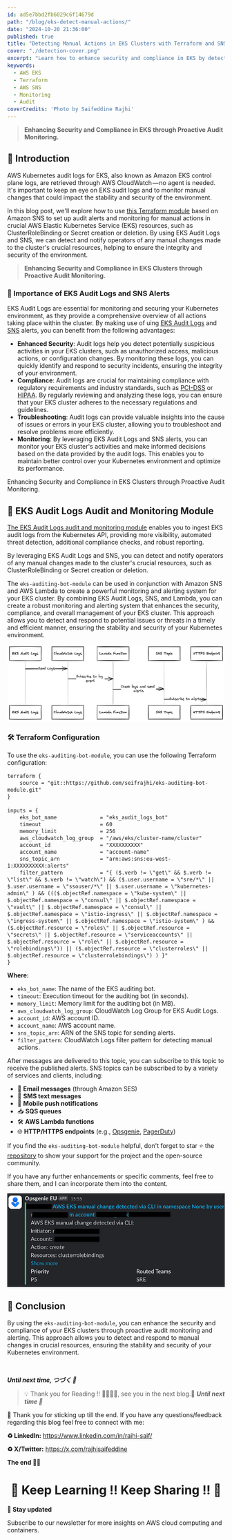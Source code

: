 ```yaml
---
id: ad5e7bbd2fb6029c6f14679d
path: "/blog/eks-detect-manual-actions/"
date: "2024-10-20 21:36:00"
published: true
title: "Detecting Manual Actions in EKS Clusters with Terraform and SNS 🕵"
cover: "./detection-cover.png"
excerpt: "Learn how to enhance security and compliance in EKS by detecting manual actions using Terraform and SNS."
keywords:
  - AWS EKS
  - Terraform
  - AWS SNS
  - Monitoring
  - Audit
coverCredits: 'Photo by Saifeddine Rajhi'
---
```


> **Enhancing Security and Compliance in EKS through Proactive Audit Monitoring.**

## 📌 Introduction

AWS Kubernetes audit logs for EKS, also known as Amazon EKS control plane logs, are retrieved through AWS CloudWatch — no agent is needed. It's important to keep an eye on EKS audit logs and to monitor manual changes that could impact the stability and security of the environment.

In this blog post, we'll explore how to use [this Terraform module](https://github.com/seifrajhi/eks-auditing-bot-module) based on Amazon SNS to set up audit alerts and monitoring for manual actions in crucial AWS Elastic Kubernetes Service (EKS) resources, such as ClusterRoleBinding or Secret creation or deletion. By using EKS Audit Logs and SNS, we can detect and notify operators of any manual changes made to the cluster's crucial resources, helping to ensure the integrity and security of the environment.

> **Enhancing Security and Compliance in EKS Clusters through Proactive Audit Monitoring.**

### 🚨 Importance of EKS Audit Logs and SNS Alerts

EKS Audit Logs are essential for monitoring and securing your Kubernetes environment, as they provide a comprehensive overview of all actions taking place within the cluster. By making use of uing [EKS Audit Logs](https://docs.aws.amazon.com/eks/latest/userguide/control-plane-logs.html) and [SNS](https://aws.amazon.com/sns/features/) alerts, you can benefit from the following advantages:

- **Enhanced Security**: Audit logs help you detect potentially suspicious activities in your EKS clusters, such as unauthorized access, malicious actions, or configuration changes. By monitoring these logs, you can quickly identify and respond to security incidents, ensuring the integrity of your environment.
- **Compliance**: Audit logs are crucial for maintaining compliance with regulatory requirements and industry standards, such as [PCI-DSS](https://www.pcisecuritystandards.org/) or [HIPAA](https://www.hhs.gov/hipaa/index.html). By regularly reviewing and analyzing these logs, you can ensure that your EKS cluster adheres to the necessary regulations and guidelines.
- **Troubleshooting**: Audit logs can provide valuable insights into the cause of issues or errors in your EKS cluster, allowing you to troubleshoot and resolve problems more efficiently.
- **Monitoring**: By leveraging EKS Audit Logs and SNS alerts, you can monitor your EKS cluster's activities and make informed decisions based on the data provided by the audit logs. This enables you to maintain better control over your Kubernetes environment and optimize its performance.

Enhancing Security and Compliance in EKS Clusters through Proactive Audit Monitoring.


## 👮 EKS Audit Logs Audit and Monitoring Module

[The EKS Audit Logs audit and monitoring module](https://github.com/seifrajhi/eks-auditing-bot-module) enables you to ingest EKS audit logs from the Kubernetes API, providing more visibility, automated threat detection, additional compliance checks, and robust reporting.

By leveraging EKS Audit Logs and SNS, you can detect and notify operators of any manual changes made to the cluster's crucial resources, such as ClusterRoleBinding or Secret creation or deletion.

The `eks-auditing-bot-module` can be used in conjunction with Amazon SNS and AWS Lambda to create a powerful monitoring and alerting system for your EKS cluster. By combining EKS Audit Logs, SNS, and Lambda, you can create a robust monitoring and alerting system that enhances the security, compliance, and overall management of your EKS cluster. This approach allows you to detect and respond to potential issues or threats in a timely and efficient manner, ensuring the stability and security of your Kubernetes environment.

![Steps](./steps.png)

### 🛠️ Terraform Configuration

To use the `eks-auditing-bot-module`, you can use the following Terraform configuration:

```hcl
terraform {
    source = "git::https://github.com/seifrajhi/eks-auditing-bot-module.git"
}

inputs = {
    eks_bot_name              = "eks_audit_logs_bot"
    timeout                   = 60
    memory_limit              = 256
    aws_cloudwatch_log_group  = "/aws/eks/cluster-name/cluster"
    account_id                = "XXXXXXXXXX"
    account_name              = "account-name"
    sns_topic_arn             = "arn:aws:sns:eu-west-1:XXXXXXXXXX:alerts"
    filter_pattern            = "{ ($.verb != \"get\" && $.verb != \"list\" && $.verb != \"watch\") && ($.user.username = \"sre/*\" || $.user.username = \"ssouser/*\" || $.user.username = \"kubernetes-admin\" ) && ((($.objectRef.namespace = \"kube-system\" || $.objectRef.namespace = \"consul\" || $.objectRef.namespace = \"vault\" || $.objectRef.namespace = \"consul\" || $.objectRef.namespace = \"istio-ingress\" || $.objectRef.namespace = \"ingress-system\" || $.objectRef.namespace = \"istio-system\" ) && ($.objectRef.resource = \"roles\" || $.objectRef.resource = \"secrets\" || $.objectRef.resource = \"serviceaccounts\" || $.objectRef.resource = \"role\" || $.objectRef.resource = \"rolebindings\")) || ($.objectRef.resource = \"clusterroles\" || $.objectRef.resource = \"clusterrolebindings\") ) }"
}
```

**Where:**

- `eks_bot_name`: The name of the EKS auditing bot.
- `timeout`: Execution timeout for the auditing bot (in seconds).
- `memory_limit`: Memory limit for the auditing bot (in MB).
- `aws_cloudwatch_log_group`: CloudWatch Log Group for EKS Audit Logs.
- `account_id`: AWS account ID.
- `account_name`: AWS account name.
- `sns_topic_arn`: ARN of the SNS topic for sending alerts.
- `filter_pattern`: CloudWatch Logs filter pattern for detecting manual actions.

After messages are delivered to this topic, you can subscribe to this topic to receive the published alerts. SNS topics can be subscribed to by a variety of services and clients, including:

- 📧 **Email messages** (through Amazon SES)
- 📱 **SMS text messages**
- 📲 **Mobile push notifications**
- 📥 **SQS queues**
- 🛠️ **AWS Lambda functions**
- 🌐 **HTTP/HTTPS endpoints** (e.g., [Opsgenie](https://www.atlassian.com/software/opsgenie), [PagerDuty](https://www.pagerduty.com/))

If you find the `eks-auditing-bot-module` helpful, don't forget to star ⭐️ the [repository](https://github.com/seifrajhi/eks-auditing-bot-module) to show your support for the project and the open-source community.

If you have any further enhancements or specific comments, feel free to share them, and I can incorporate them into the content.

![Alert](./alert.png)

## 📘 Conclusion

By using the `eks-auditing-bot-module`, you can enhance the security and compliance of your EKS clusters through proactive audit monitoring and alerting. This approach allows you to detect and respond to manual changes in crucial resources, ensuring the stability and security of your Kubernetes environment.

<br>

**_Until next time, つづく 🎉_**

> 💡 Thank you for Reading !! 🙌🏻😁📃, see you in the next blog.🤘  _**Until next time 🎉**_

🚀 Thank you for sticking up till the end. If you have any questions/feedback regarding this blog feel free to connect with me:

**♻️ LinkedIn:** https://www.linkedin.com/in/rajhi-saif/

**♻️ X/Twitter:** https://x.com/rajhisaifeddine

**The end ✌🏻**

<h1 align="center">🔰 Keep Learning !! Keep Sharing !! 🔰</h1>

**📅 Stay updated**

Subscribe to our newsletter for more insights on AWS cloud computing and containers.
